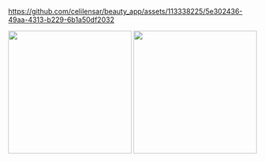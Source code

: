 
https://github.com/celilensar/beauty_app/assets/113338225/5e302436-49aa-4313-b229-6b1a50df2032

<img src="https://github.com/celilensar/beauty_app/assets/113338225/fdef6a96-d60c-4f47-8cc2-01a00c0f64e4"  height="250">
<img src="https://github.com/celilensar/beauty_app/assets/113338225/b90ff82d-d539-4b76-90bd-b98639b77fae"  width="250">


